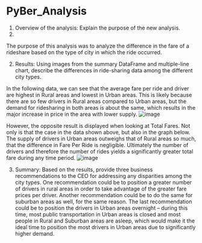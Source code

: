 # PyBer_Analysis

1.	Overview of the analysis: Explain the purpose of the new analysis.
2.	
The purpose of this analysis was to analyze the difference in the fare of a rideshare based on the type of city in which the ride occurred.


2.	Results: Using images from the summary DataFrame and multiple-line chart, describe the differences in ride-sharing data among the different city types.

In the following data, we can see that the average fare per ride and driver are highest in Rural areas and lowest in Urban areas. This is likely because there are so few drivers in Rural areas compared to Urban areas, but the demand for ridesharing in both areas is about the same, which results in the major increase in price in the area with lower supply.
![image](https://user-images.githubusercontent.com/93381221/143730629-0e8392c5-32e4-46fb-8d25-30080ad10b40.png)

However, the opposite result is displayed when looking at Total Fares. Not only is that the case in the data shown above, but also in the graph below. The supply of drivers in Urban areas outweighs that of Rural areas so much, that the difference in Fare Per Ride is negligible. Ultimately the number of drivers and therefore the number of rides yields a significantly greater total fare during any time period.
![image](https://user-images.githubusercontent.com/93381221/143730646-857f1f45-42f6-417a-b92b-27d8a14506d2.png)


3.	Summary: Based on the results, provide three business recommendations to the CEO for addressing any disparities among the city types.
One recommendation could be to position a greater number of drivers in rural areas in order to take advantage of the greater fare prices per driver. Another recommendation could be to do the same for suburban areas as well, for the same reason. The last recommendation could be to position the drivers in Urban areas overnight – during this time, most public transportation in Urban areas is closed and most people in Rural and Suburban areas are asleep, which would make it the ideal time to position the most drivers in Urban areas due to significantly higher demand.
